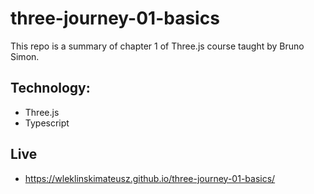 # three-journey-01-basics

This repo is a summary of chapter 1 of Three.js course taught by Bruno Simon. 

## Technology:
- Three.js
- Typescript

## Live
- https://wleklinskimateusz.github.io/three-journey-01-basics/
